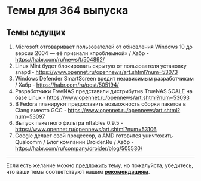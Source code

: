 # Темы для 364 выпуска

## Темы ведущих

1. Microsoft отговаривает пользователей от обновления Windows 10 до версии 2004 — её признали «проблемной» / Хабр - https://habr.com/ru/news/t/504892/
1. Linux Mint будет блокировать скрытую от пользователя установку snapd - https://www.opennet.ru/opennews/art.shtml?num=53073
1. Windows Defender SmartScreen вредит независимым разработчикам / Хабр - https://habr.com/ru/post/505194/
1. Разработчики FreeNAS представили дистрибутив TrueNAS SCALE на базе Linux - https://www.opennet.ru/opennews/art.shtml?num=53093
1. В Fedora планируют предоставить возможность сборки пакетов в Clang вместо GCC - https://www.opennet.ru/opennews/art.shtml?num=53097
1. Выпуск пакетного фильтра nftables 0.9.5 - https://www.opennet.ru/opennews/art.shtml?num=53106
1. Google делает свой процессор, а AMD готовится уничтожить Qualcomm / Блог компании Droider.Ru / Хабр - https://habr.com/ru/company/droider/blog/505530/

---

Если есть желание можно [предложить](themes_from_listeners.md) тему, но пожалуйста, убедитесь, что ваши темы соответствуют нашим **[рекомендациям](Recommendations_for_the_proposed_topics.md)**.
